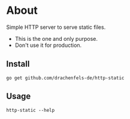 # About

Simple HTTP server to serve static files.

* This is the one and only purpose.
* Don't use it for production.

## Install

	go get github.com/drachenfels-de/http-static

## Usage

	http-static --help

